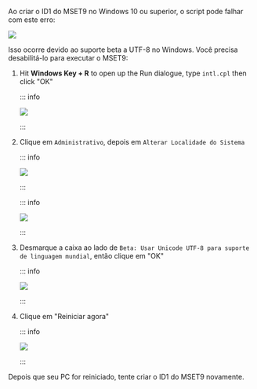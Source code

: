 Ao criar o ID1 do MSET9 no Windows 10 ou superior, o script pode falhar com este erro:

![](/images/screenshots/troubleshooting/234.png)

Isso ocorre devido ao suporte beta a UTF-8 no Windows. Você precisa desabilitá-lo para executar o MSET9:

1. Hit **Windows Key + R** to open up the Run dialogue, type `intl.cpl` then click "OK"

    ::: info

    ![](/images/screenshots/troubleshooting/234run.png)

    :::

2. Clique em `Administrativo`, depois em `Alterar Localidade do Sistema`

    ::: info

    ![](/images/screenshots/troubleshooting/234region.png)

    :::

    ::: info

    ![](/images/screenshots/troubleshooting/234administrative.png)

    :::

3. Desmarque a caixa ao lado de `Beta: Usar Unicode UTF-8 para suporte de linguagem mundial`, então clique em "OK"

    ::: info

    ![](/images/screenshots/troubleshooting/234locale.png)

    :::

4. Clique em "Reiniciar agora"

    ::: info

    ![](/images/screenshots/troubleshooting/234restart.png)

    :::

Depois que seu PC for reiniciado, tente criar o ID1 do MSET9 novamente.
